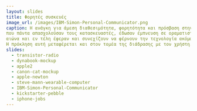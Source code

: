 ```yaml
---
layout: slides
title: Φορητές συσκευές
image_url: /images/IBM-Simon-Personal-Communicator.png
caption: H ανάγκη για άμεση διαθεσιμότητα, φορητότητα και πρόσβαση στην επικοινωνία και πληροφορία αποτελούν παράγοντες
που πάντα απασχολούσαν τους κατασκευαστές, έδωσαν έμπνευση σε οραματιστές του προηγούμενου
αιώνα και εν τέλη έφεραν και συνεχίζουν να φέρνουν την τεχνολογία ακόμα πιο κοντά στον άνθρωπο. 
Η πρόκληση αυτή μεταφέρεται και στον τομέα της διάδρασης με τον χρήστη.
slides:
  - transistor-radio
  - dynabook-mockup
  - apple2
  - canon-cat-mockup
  - apple-newton
  - steve-mann-wearable-computer
  - IBM-Simon-Personal-Communicator
  - kickstarter-pebble
  - iphone-jobs
---
```

